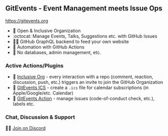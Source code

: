 ## GitEvents - Event Management meets Issue Ops

https://gitevents.org

- 🌈 Open & Inclusive Organization
- :octocat: Manage Events, Talks, Suggestions etc. with GitHub Issues
- 🧑‍💻 GitHub GraphQL backend to feed your own website
- 🤖 Automation with GitHub Actions
- 🙈 No databases, admin management, etc.


### Active Actions/Plugins

- 🌈 [Inclusive Org](https://github.com/gitevents/inclusive-org) - every interaction with a repo (comment, reaction, discussion, push, etc.) triggers an invite to join the GitHub Organization
- 📆 [GitEvents ICS](https://github.com/gitevents/ics) - create a `.ics` file for calendar subscriptions (in Apple/Google/etc. Calendar)
- 🤖 [GitEvents Action](https://github.com/gitevents/action) - manage issues (code-of-conduct check, etc.), labels etc.


### Chat, Discussion & Support

👩‍💻 [Join on Discord](https://discord.gg/m6cphasp4z)

